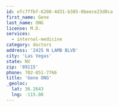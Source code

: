 ```yaml
---
id: efc7ffbf-6208-4d31-b385-0beece23d0ca
first_name: Gene
last_name: ONG
license: M.D.
services:
  - internal-medicine
category: doctors
address: '2425 N LAMB BLVD'
city: 'Las Vegas'
state: NV
zip: '89115'
phone: 702-851-7766
title: 'Gene ONG'
_geoloc:
  lat: 36.2643
  lng: -115.08
---
```

